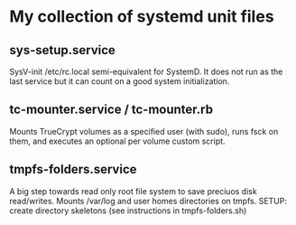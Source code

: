 # My collection of systemd unit files

## sys-setup.service
SysV-init /etc/rc.local semi-equivalent for SystemD.
It does not run as the last service but it can count on a good system initialization.

## tc-mounter.service / tc-mounter.rb
Mounts TrueCrypt volumes as a specified user (with sudo), runs fsck on them, and executes an optional per volume custom script.

## tmpfs-folders.service
A big step towards read only root file system to save preciuos disk read/writes.
Mounts /var/log and user homes directories on tmpfs.
SETUP: create directory skeletons (see instructions in tmpfs-folders.sh)
